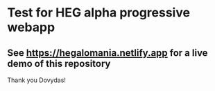 # Test for HEG alpha progressive webapp

## See https://hegalomania.netlify.app for a live demo of this repository

Thank you Dovydas!
